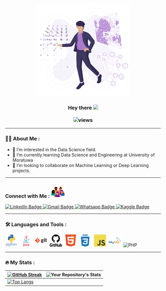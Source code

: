 <p align="center">
  <img width="300" src="./doc/datascientist.png">
</p>

<h3 align="center">
  Hey there
  <img src="https://media.giphy.com/media/hvRJCLFzcasrR4ia7z/giphy.gif" width="35px"/>
  <br /> <br />
  <img src="https://komarev.com/ghpvc/?username=kajanan1212&style=flat-square&color=blue" alt="views" width="200px"/>
</h3>

---

### 👨‍💻 About Me :
- 👀 I’m interested in the Data Science field.
- 🌱 I’m currently learning Data Science and Engineering at University of Moratuwa
- 💞️ I’m looking to collaborate on Machine Learning or Deep Learning projects.

---

### Connect with Me :<img src="./doc/Connect-With-Me.gif" alt="drawing" width="50"/>
<div id="badges">
  <a href="https://www.linkedin.com/in/kajanan-selvanesan/">
    <img src="https://img.shields.io/badge/LinkedIn-blue?style=for-the-badge&logo=linkedin&logoColor=white" alt="LinkedIn Badge"/>
  </a>
  <a href="mailto: kajananselvanesan@gmail.com">
    <img src="https://img.shields.io/badge/Gmail-D14836?style=for-the-badge&logo=gmail&logoColor=white" alt="Gmail Badge"/>
  </a>
  <a href="https://wa.me/94763068411">
    <img src="https://img.shields.io/badge/WhatsApp-25D366?style=for-the-badge&logo=whatsapp&logoColor=white" alt="Whatsapp Badge"/>
  </a>
  <a href="https://www.kaggle.com/kajananselvanesan/">
    <img src="https://img.shields.io/badge/Kaggle-20BEFF?style=for-the-badge&logo=Kaggle&logoColor=white" alt="Kaggle Badge"/>
  </a>
  <!--a href="https://wa.me/94763068411">
    <img src="https://img.shields.io/badge/viber-685EA9?style=for-the-badge&logo=viber&logoColor=white" alt="Viber Badge"/>
  </a-->
  <!--a href="your-twitter-URL">
    <img src="https://img.shields.io/badge/Twitter-blue?style=for-the-badge&logo=twitter&logoColor=white" alt="Twitter Badge"/>
  </a-->
  <!--a href="https://wa.me/94763068411">
    <img src="https://img.shields.io/badge/Discord-7289DA?style=for-the-badge&logo=discord&logoColor=white" alt="Discord Badge"/>
  </a-->
  <!--a href="https://wa.me/94763068411">
    <img src="https://aleen42.github.io/badges/src/stackoverflow.svg" alt="stackoverflow Badge"/>
  </a-->
  <!--a href="https://wa.me/94763068411">
    <img src="https://img.shields.io/badge/Kaggle-20BEFF?style=for-the-badge&logo=Kaggle&logoColor=white" alt="Kaggle Badge"/>
  </a-->
  <!--a href="https://wa.me/94763068411">
    <img src="https://img.shields.io/badge/Medium-12100E?style=for-the-badge&logo=medium&logoColor=white" alt="Medium Badge"/>
  </a-->
</div>

---

### 🛠️ Languages and Tools :
<div>
  <!--img src="https://github.com/devicons/devicon/blob/master/icons/react/react-original-wordmark.svg" title="React" alt="React" width="40" height="40"/>&nbsp;
  <img src="https://github.com/devicons/devicon/blob/master/icons/spring/spring-original-wordmark.svg" title="Spring" alt="Spring" width="40" height="40"/>&nbsp;
  <img src="https://github.com/devicons/devicon/blob/master/icons/materialui/materialui-original.svg" title="Material UI" alt="Material UI" width="40" height="40"/>&nbsp;
  <img src="https://github.com/devicons/devicon/blob/master/icons/flutter/flutter-original.svg" title="Flutter" alt="Flutter" width="40" height="40"/>&nbsp;
  <img src="https://github.com/devicons/devicon/blob/master/icons/redux/redux-original.svg" title="Redux" alt="Redux " width="40" height="40"/>&nbsp;
  <img src="https://github.com/devicons/devicon/blob/master/icons/firebase/firebase-plain-wordmark.svg" title="Firebase" alt="Firebase" width="40" height="40"/>&nbsp;
  <img src="https://github.com/devicons/devicon/blob/master/icons/gatsby/gatsby-original.svg" title="Gatsby"  alt="Gatsby" width="40" height="40"/>&nbsp;
  <img src="https://github.com/devicons/devicon/blob/master/icons/nodejs/nodejs-original-wordmark.svg" title="NodeJS" alt="NodeJS" width="40" height="40"/>&nbsp;
  <img src="https://github.com/devicons/devicon/blob/master/icons/amazonwebservices/amazonwebservices-plain-wordmark.svg" title="AWS" alt="AWS" width="40" height="40"/>&nbsp;
-->
  <img src="https://github.com/devicons/devicon/blob/master/icons/python/python-original-wordmark.svg" title="Python" alt="Python" width="40" height="40"/>&nbsp;
  <img src="https://github.com/devicons/devicon/blob/master/icons/java/java-original-wordmark.svg" title="Java" alt="Java" width="40" height="40"/>&nbsp;
  <img src="https://github.com/devicons/devicon/blob/master/icons/git/git-original-wordmark.svg" title="Git" **alt="Git" width="40" height="40"/>&nbsp;
  <img src="https://github.com/devicons/devicon/blob/master/icons/github/github-original-wordmark.svg" title="GitHub" **alt="GitHub" width="40" height="40"/>&nbsp;
  <img src="https://github.com/devicons/devicon/blob/master/icons/html5/html5-original.svg" title="HTML5" alt="HTML" width="40" height="40"/>&nbsp;
  <img src="https://github.com/devicons/devicon/blob/master/icons/css3/css3-plain-wordmark.svg"  title="CSS3" alt="CSS" width="40" height="40"/>&nbsp;
  <img src="https://github.com/devicons/devicon/blob/master/icons/javascript/javascript-original.svg" title="JavaScript" alt="JavaScript" width="40" height="40"/>&nbsp;
  <img src="https://github.com/devicons/devicon/blob/master/icons/mysql/mysql-original-wordmark.svg" title="MySQL"  alt="MySQL" width="40" height="40"/>&nbsp;
  <img src="https://github.com/devicons/devicon/blob/master/icons/php/php-original-wordmark.svg" title="PHP"  alt="PHP" width="40" height="40"/>&nbsp;
</div>

---

### 🔥 My Stats :

|[![GitHub Streak](http://github-readme-streak-stats.herokuapp.com?user=kajanan1212&theme=light&background=ffffff)](https://git.io/streak-stats)|![Your Repository's Stats](https://github-readme-stats.vercel.app/api?username=kajanan1212&show_icons=true)|
|----|----|
|[![Top Langs](https://github-readme-stats.vercel.app/api/top-langs/?username=kajanan1212&layout=compact&theme=vision-friendly-light)](https://github.com/anuraghazra/github-readme-stats)|

<!--a href="https://www.linkedin.com/in/kajanan-selvanesan/"><img src="./doc/Linkedin.png" alt="drawing" width="40"/></a>
<a href="https://wa.me/94763068411"><img src="./doc/WhatsApp.png" alt="drawing" width="50"/></a>
<a href="https://www.facebook.com/selvanesan.kajanan.9"><img src="./doc/Facebook.png" alt="drawing" width="40"/></a>&nbsp;&nbsp;
<!--a href="mailto: kajananselvanesan@gmail.com"><img src="./doc/Gmail.png" alt="drawing" width="40"/></a-->

<!---
kajanan1212/kajanan1212 is a ✨ special ✨ repository because its `README.md` (this file) appears on your GitHub profile.
You can click the Preview link to take a look at your changes.
--->
